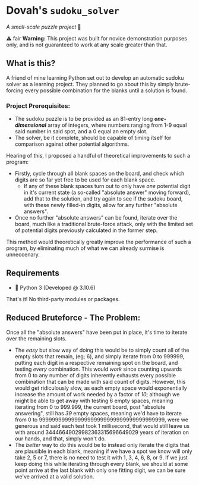 # Dovah's `sudoku_solver`
*A small-scale puzzle project* 🔢

⚠️ fair **Warning:** This project was built for novice demonstration purposes only, and is not guaranteed to work at any scale greater than that.

## What is this?
A friend of mine learning Python set out to develop an automatic sudoku solver as a learning project. They planned to go about this by simply brute-forcing every possible combination for the blanks until a solution is found.

### Project Prerequisites:
- The sudoku puzzle is to be provided as an 81-entry long *__one-dimensional__* array of integers, where numbers ranging from 1-9 equal said number in said spot, and a 0 equal an empty slot.
- The solver, be it complete, should be capable of timing itself for comparison against other potential algorithms.

Hearing of this, I proposed a handful of theoretical improvements to such a program:
 - Firstly, cycle through all blank spaces on the board, and check which digits are so far yet free to be used for each blank space.
   - If any of these blank spaces turn out to only have *one* potential digit in it's current state (a so-called "absolute answer" moving forward), add that to the solution, and try again to see if the sudoku board, with these newly filled-in digits, allow for any further "absolute answers".
- Once no further "absolute answers" can be found, iterate over the board, much like a traditional brute-force attack, only with the limited set of potential digits previously calculated in the former step.

This method would theoretically greatly improve the performance of such a program, by eliminating much of what we can already surmise is unneccenary.


## Requirements
 - 🐍 Python 3 (Developed @ 3.10.6)

That's it! No third-party modules or packages.

## Reduced Bruteforce - The Problem:
Once all the "absolute answers" have been put in place, it's time to iterate over the remaining slots.

- The *easy* but slow way of doing this would be to simply count all of the empty slots that remain, (eg; 6), and simply iterate from 0 to 999999, putting each digit in a respective remaining spot on the board, and testing *every* combination. This would *work* since counting upwards from 0 to any number of digits inherently exhausts every possible combination that can be made with said count of digits. However, this would get ridiculously slow, as each empty space would exponentially increase the amount of work needed by a factor of *10*; although we might be able to get away with testing 6 empty spaces, meaning iterating from 0 to 999.999, the current board, post "absolute answering", still has *39* empty spaces, meaning we'd have to iterate from 0 to 999999999999999999999999999999999999999, were we generous and said each test took 1 millisecond, that would still leave us with around 34446649029982363315696649029 years of iteration on our hands, and that, simply won't do.
- The *better* way to do this would be to instead only iterate the digits that are plausible in each blank, meaning if we have a spot we know will only take 2, 5 or 7, there is no need to test it with 1, 3, 4, 6, 8, or 9. If we just keep doing this while iterating through every blank, we should at some point arrive at the last blank with only one fitting digit, we can be sure we've arrived at a valid solution. 